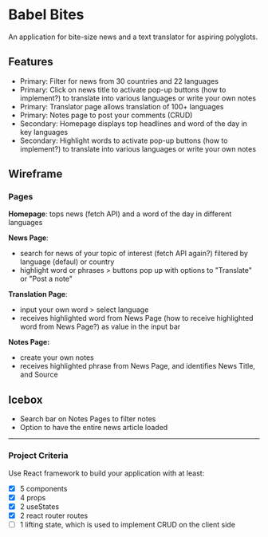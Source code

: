 # Babel Bites

An application for bite-size news and a text translator for aspiring polyglots.

## Features

- Primary: Filter for news from 30 countries and 22 languages
- Primary: Click on news title to activate pop-up buttons (how to implement?) to translate into various languages or write your own notes
- Primary: Translator page allows translation of 100+ languages
- Primary: Notes page to post your comments (CRUD)
- Secondary: Homepage displays top headlines and word of the day in key languages
- Secondary: Highlight words to activate pop-up buttons (how to implement?) to translate into various languages or write your own notes

## Wireframe

### Pages

**Homepage**: tops news (fetch API) and a word of the day in different languages

**News Page**:

- search for news of your topic of interest (fetch API again?) filtered by language (defaul) or country
- highlight word or phrases > buttons pop up with options to "Translate" or "Post a note"

**Translation Page**:

- input your own word > select language
- receives highlighted word from News Page (how to receive highlighted word from News Page?) as value in the input bar

**Notes Page:**

- create your own notes
- receives highlighted phrase from News Page, and identifies News Title, and Source

## Icebox

- Search bar on Notes Pages to filter notes
- Option to have the entire news article loaded

---

### Project Criteria

Use React framework to build your application with at least:

- [x] 5 components
- [x] 4 props
- [x] 2 useStates
- [x] 2 react router routes
- [ ] 1 lifting state, which is used to implement CRUD on the client side
